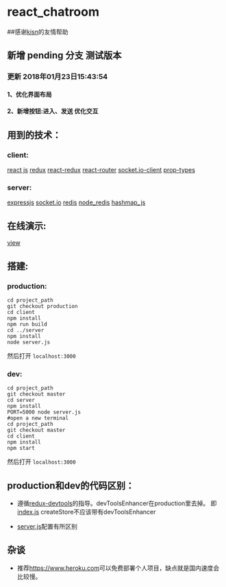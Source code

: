 # react_chatroom

##感谢[kisn](https://github.com/Kisnnnnn)的友情帮助

##  新增 pending 分支 测试版本
### 更新 2018年01月23日15:43:54
#### 1、优化界面布局
#### 2、新增按钮:进入、发送 优化交互

## 用到的技术：
### client: 
[react js](https://reactjs.org/) 
[redux](https://github.com/reactjs/redux) 
[react-redux](https://github.com/reactjs/react-redux) 
[react-router](https://github.com/ReactTraining/react-router) 
[socket.io-client](https://socket.io/) 
[prop-types](https://github.com/facebook/prop-types) 

### server:
[expressjs](http://expressjs.com/) 
[socket.io](https://socket.io/)
[redis](https://redis.io/)
[node_redis](https://github.com/NodeRedis/node_redis)
[hashmap_js](https://github.com/flesler/hashmap)

## 在线演示:

[view](https://react-chatroom-yuan.herokuapp.com)


## 搭建:
### production:
```
cd project_path
git checkout production
cd client
npm install
npm run build
cd ../server
npm install
node server.js
```
然后打开 `localhost:3000`


### dev:
```
cd project_path
git checkout master
cd server
npm install
PORT=5000 node server.js
#open a new terminal
cd project_path
git checkout master
cd client
npm install
npm start
```
然后打开 `localhost:3000`

## production和dev的代码区别：
- 遵循[redux-devtools](https://github.com/gaearon/redux-devtools)的指导。devToolsEnhancer在production里去掉。
即 [index.js](client/src/index.js) createStore不应该带有devToolsEnhancer

- [server.js](server/server.js)配置有所区别

## 杂谈
- 推荐<https://www.heroku.com>可以免费部署个人项目，缺点就是国内速度会比较慢。
